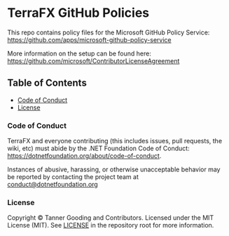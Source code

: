 # TerraFX GitHub Policies

This repo contains policy files for the Microsoft GitHub Policy Service: https://github.com/apps/microsoft-github-policy-service

More information on the setup can be found here: https://github.com/microsoft/ContributorLicenseAgreement

## Table of Contents

* [Code of Conduct](#code-of-conduct)
* [License](#license)

### Code of Conduct

TerraFX and everyone contributing (this includes issues, pull requests, the
wiki, etc) must abide by the .NET Foundation Code of Conduct:
https://dotnetfoundation.org/about/code-of-conduct.

Instances of abusive, harassing, or otherwise unacceptable behavior may be
reported by contacting the project team at conduct@dotnetfoundation.org

### License

Copyright © Tanner Gooding and Contributors. Licensed under the MIT License
(MIT). See [LICENSE](../LICENSE.md) in the repository root for more information.
